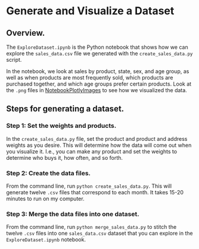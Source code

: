 # Generate and Visualize a Dataset
## Overview.
The `ExploreDataset.ipynb` is the Python notebook that shows how we can explore the `sales_data.csv` file we generated with the `create_sales_data.py` script. 

In the notebook, we look at sales by product, state, sex, and age group, as well as when products are most frequently sold, which products are purchased together, and which age groups prefer certain products. Look at the `.png` files in [NotebookPlotlyImages](https://github.com/mriverrose/GenerateVisualizeData/tree/master/NotebookPlotlyImages) to see how we visualized the data.

## Steps for generating a dataset.
### Step 1: Set the weights and products.
In the `create_sales_data.py` file, set the product and product and address weights as you desire. This will determine how the data will come out when you visualize it. I.e., you can make any product and set the weights to determine who buys it, how often, and so forth.

### Step 2: Create the data files.
From the command line, run `python create_sales_data.py`. This will generate twelve `.csv` files that correspond to each month. It takes 15-20 minutes to run on my computer. 

### Step 3: Merge the data files into one dataset.
From the command line, run `python merge_sales_data.py` to stitch the twelve `.csv` files into one `sales_data.csv` dataset that you can explore in the `ExploreDataset.ipynb` notebook.
